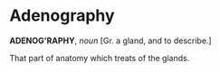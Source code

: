 # Adenography

**ADENOG'RAPHY**, _noun_ \[Gr. a gland, and to describe.\]

That part of anatomy which treats of the glands.